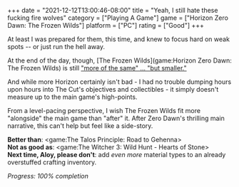 +++
date = "2021-12-12T13:00:46-08:00"
title = "Yeah, I still hate these fucking fire wolves"
category = ["Playing A Game"]
game = ["Horizon Zero Dawn: The Frozen Wilds"]
platform = ["PC"]
rating = ["Good"]
+++

At least I was prepared for them, this time, and knew to focus hard on weak spots -- or just run the hell away.

At the end of the day, though, [The Frozen Wilds](game:Horizon Zero Dawn: The Frozen Wilds) is still ["more of the same" ... "but smaller."]($SiteBaseURL$2018/10/28/i-hate-these-fucking-fire-wolves/)

And while more Horizon certainly isn't bad - I had no trouble dumping hours upon hours into The Cut's objectives and collectibles - it simply doesn't measure up to the main game's high-points.

From a level-pacing perspective, I wish The Frozen Wilds fit more "alongside" the main game than "after" it.  After Zero Dawn's thrilling main narrative, this can't help but feel like a side-story.

<b>Better than</b>: <game:The Talos Principle: Road to Gehenna>  
<b>Not as good as</b>: <game:The Witcher 3: Wild Hunt - Hearts of Stone>  
<b>Next time, Aloy, please don't</b>: add <i>even more</i> material types to an already overstuffed crafting inventory.

<i>Progress: 100% completion</i>
